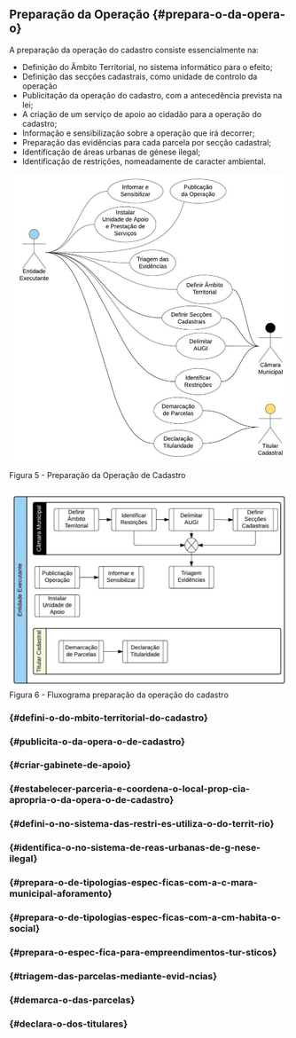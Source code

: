 ## Preparação da Operação {#prepara-o-da-opera-o}

A preparação da operação do cadastro consiste essencialmente na:

* Definição do Âmbito Territorial, no sistema informático para o efeito;
* Definição das secções cadastrais, como unidade de controlo da operação
* Publicitação da operação do cadastro, com a antecedência prevista na lei;
* A criação de um serviço de apoio ao cidadão para a operação do cadastro;
* Informação e sensibilização sobre a operação que irá decorrer;
* Preparação das evidências para cada parcela por secção cadastral;
* Identificação de áreas urbanas de génese ilegal;
* Identificação de restrições, nomeadamente de caracter ambiental.

![](/assets/prep_op_cadastro.jpg)

Figura 5 - Preparação da Operação de Cadastro

![](/assets/flux_prep_cadastro.jpg)Figura 6 - Fluxograma preparação da operação do cadastro

###  {#defini-o-do-mbito-territorial-do-cadastro}

###  {#publicita-o-da-opera-o-de-cadastro}

###  {#criar-gabinete-de-apoio}

###  {#estabelecer-parceria-e-coordena-o-local-prop-cia-apropria-o-da-opera-o-de-cadastro}

###  {#defini-o-no-sistema-das-restri-es-utiliza-o-do-territ-rio}

###  {#identifica-o-no-sistema-de-reas-urbanas-de-g-nese-ilegal}

###  {#prepara-o-de-tipologias-espec-ficas-com-a-c-mara-municipal-aforamento}

###  {#prepara-o-de-tipologias-espec-ficas-com-a-cm-habita-o-social}

###  {#prepara-o-espec-fica-para-empreendimentos-tur-sticos}

###  {#triagem-das-parcelas-mediante-evid-ncias}

###  {#demarca-o-das-parcelas}

###  {#declara-o-dos-titulares}



